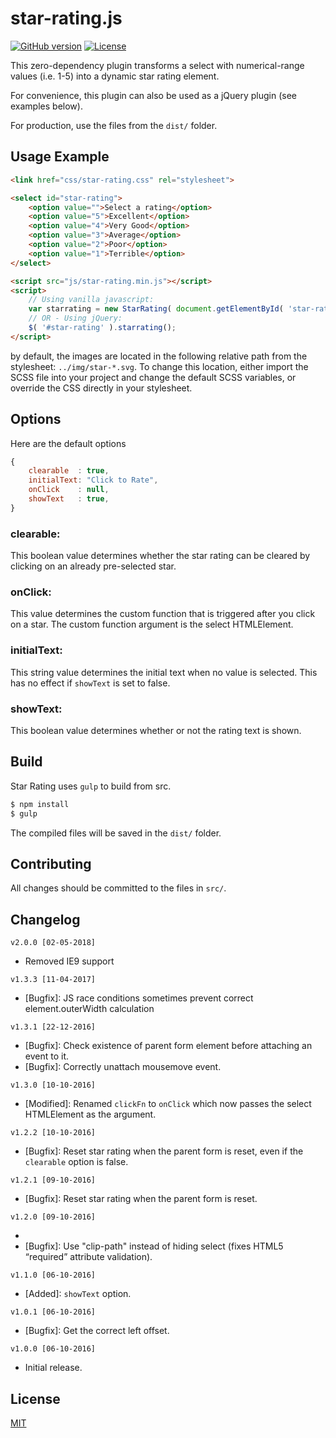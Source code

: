 # star-rating.js

[![GitHub version](https://badge.fury.io/gh/geminilabs%2Fstar-rating.js.svg)](https://badge.fury.io/gh/geminilabs%2Fstar-rating.js)
[![License](https://img.shields.io/badge/license-MIT-blue.svg)](https://github.com/geminilabs/star-rating.js/blob/master/LICENSE)

This zero-dependency plugin transforms a select with numerical-range values (i.e. 1-5) into a dynamic star rating element.

For convenience, this plugin can also be used as a jQuery plugin (see examples below).

For production, use the files from the `dist/` folder.

## Usage Example

```html
<link href="css/star-rating.css" rel="stylesheet">

<select id="star-rating">
	<option value="">Select a rating</option>
	<option value="5">Excellent</option>
	<option value="4">Very Good</option>
	<option value="3">Average</option>
	<option value="2">Poor</option>
	<option value="1">Terrible</option>
</select>

<script src="js/star-rating.min.js"></script>
<script>
	// Using vanilla javascript:
	var starrating = new StarRating( document.getElementById( 'star-rating' ));
	// OR - Using jQuery:
	$( '#star-rating' ).starrating();
</script>
```

by default, the images are located in the following relative path from the stylesheet: <code>../img/star-*.svg</code>. To change this location, either import the SCSS file into your project and change the default SCSS variables, or override the CSS directly in your stylesheet.

## Options

Here are the default options

```js
{
    clearable  : true,
    initialText: "Click to Rate",
    onClick    : null,
    showText   : true,
}
```

### clearable:

This boolean value determines whether the star rating can be cleared by clicking on an already pre-selected star.

### onClick:

This value determines the custom function that is triggered after you click on a star. The custom function argument is the select HTMLElement.

### initialText:

This string value determines the initial text when no value is selected. This has no effect if `showText` is set to false.

### showText:

This boolean value determines whether or not the rating text is shown.

## Build

Star Rating uses `gulp` to build from src.

```sh
$ npm install
$ gulp
```

The compiled files will be saved in the `dist/` folder.

## Contributing

All changes should be committed to the files in `src/`.

## Changelog

`v2.0.0 [02-05-2018]`

- Removed IE9 support

`v1.3.3 [11-04-2017]`

- [Bugfix]: JS race conditions sometimes prevent correct element.outerWidth calculation

`v1.3.1 [22-12-2016]`

- [Bugfix]: Check existence of parent form element before attaching an event to it.
- [Bugfix]: Correctly unattach mousemove event.

`v1.3.0 [10-10-2016]`

- [Modified]: Renamed `clickFn` to `onClick` which now passes the select HTMLElement as the argument.

`v1.2.2 [10-10-2016]`

- [Bugfix]: Reset star rating when the parent form is reset, even if the `clearable` option is false.

`v1.2.1 [09-10-2016]`

- [Bugfix]: Reset star rating when the parent form is reset.

`v1.2.0 [09-10-2016]`

- [Feature]: Zero-dependencies.
- [Bugfix]: Use "clip-path" instead of hiding select (fixes HTML5 “required” attribute validation).

`v1.1.0 [06-10-2016]`

- [Added]: `showText` option.

`v1.0.1 [06-10-2016]`

- [Bugfix]: Get the correct left offset.

`v1.0.0 [06-10-2016]`

- Initial release.

## License

[MIT](/LICENSE)
